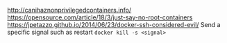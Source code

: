 http://canihaznonprivilegedcontainers.info/
https://opensource.com/article/18/3/just-say-no-root-containers
https://jpetazzo.github.io/2014/06/23/docker-ssh-considered-evil/
Send a specific signal such as restart
`docker kill -s <signal>`


